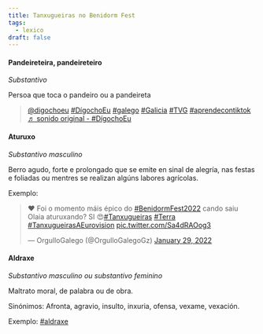 ```yaml
---
title: Tanxugueiras no Benidorm Fest
tags:
  - lexico
draft: false
---
```

#### Pandeireteira, pandeireteiro

*Substantivo*

Persoa que toca o pandeiro ou a pandeireta

<blockquote class="tiktok-embed" cite="https://www.tiktok.com/@digochoeu/video/7058373628571798790" data-video-id="7058373628571798790" style="max-width: 605px;min-width: 325px;" > <section> <a target="_blank" title="@digochoeu" href="https://www.tiktok.com/@digochoeu">@digochoeu</a> <a title="dígochoeu" target="_blank" href="https://www.tiktok.com/tag/d%C3%ADgochoeu">#DígochoEu</a> <a title="galego" target="_blank" href="https://www.tiktok.com/tag/galego">#galego</a> <a title="galicia" target="_blank" href="https://www.tiktok.com/tag/galicia">#Galicia</a> <a title="tvg" target="_blank" href="https://www.tiktok.com/tag/tvg">#TVG</a> <a title="aprendecontiktok" target="_blank" href="https://www.tiktok.com/tag/aprendecontiktok">#aprendecontiktok</a> <a target="_blank" title="♬ sonido original - #DígochoEu" href="https://www.tiktok.com/music/sonido-original-7058373616290761477">♬ sonido original - #DígochoEu</a> </section> </blockquote> <script async src="https://www.tiktok.com/embed.js"></script>

#### Aturuxo

*Substantivo masculino*

Berro agudo, forte e prolongado que se emite en sinal de alegría, nas festas e foliadas ou mentres se realizan algúns labores agrícolas.

Exemplo:

<blockquote class="twitter-tweet"><p lang="pt" dir="ltr">❤️ Foi o momento máis épico do <a href="https://twitter.com/hashtag/BenidormFest2022?src=hash&amp;ref_src=twsrc%5Etfw">#BenidormFest2022</a> cando saiu Olaia aturuxando? SI 😍<a href="https://twitter.com/hashtag/Tanxugueiras?src=hash&amp;ref_src=twsrc%5Etfw">#Tanxugueiras</a> <a href="https://twitter.com/hashtag/Terra?src=hash&amp;ref_src=twsrc%5Etfw">#Terra</a> <a href="https://twitter.com/hashtag/TanxugueirasAEurovision?src=hash&amp;ref_src=twsrc%5Etfw">#TanxugueirasAEurovision</a> <a href="https://t.co/Sa4dRAOog3">pic.twitter.com/Sa4dRAOog3</a></p>&mdash; OrgulloGalego (@OrgulloGalegoGz) <a href="https://twitter.com/OrgulloGalegoGz/status/1487563576726405127?ref_src=twsrc%5Etfw">January 29, 2022</a></blockquote> <script async src="https://platform.twitter.com/widgets.js" charset="utf-8"></script>

#### Aldraxe

*Substantivo masculino ou substantivo feminino*

Maltrato moral, de palabra ou de obra. 

Sinónimos: Afronta, agravio, insulto, inxuria, ofensa, vexame, vexación.

Exemplo: [\#aldraxe](https://twitter.com/search?q=%23aldraxe&src=typed_query&f=top)